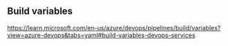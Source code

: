 ## Build variables 
https://learn.microsoft.com/en-us/azure/devops/pipelines/build/variables?view=azure-devops&tabs=yaml#build-variables-devops-services